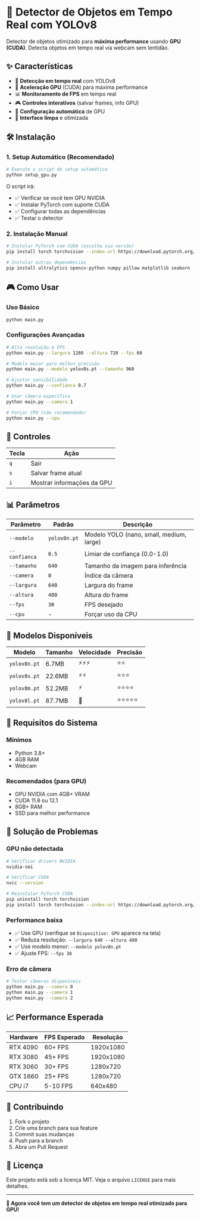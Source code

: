 # 🚀 Detector de Objetos em Tempo Real com YOLOv8

Detector de objetos otimizado para **máxima performance** usando **GPU (CUDA)**. Detecta objetos em tempo real via webcam sem lentidão.

## ✨ Características

- 🎯 **Detecção em tempo real** com YOLOv8
- 🚀 **Aceleração GPU** (CUDA) para máxima performance
- 📊 **Monitoramento de FPS** em tempo real
- 🎮 **Controles interativos** (salvar frames, info GPU)
- 🔧 **Configuração automática** de GPU
- 📱 **Interface limpa** e otimizada

## 🛠️ Instalação

### 1. Setup Automático (Recomendado)

```bash
# Execute o script de setup automático
python setup_gpu.py
```

O script irá:
- ✅ Verificar se você tem GPU NVIDIA
- ✅ Instalar PyTorch com suporte CUDA
- ✅ Configurar todas as dependências
- ✅ Testar o detector

### 2. Instalação Manual

```bash
# Instalar PyTorch com CUDA (escolha sua versão)
pip install torch torchvision --index-url https://download.pytorch.org/whl/cu118

# Instalar outras dependências
pip install ultralytics opencv-python numpy pillow matplotlib seaborn
```

## 🎮 Como Usar

### Uso Básico
```bash
python main.py
```

### Configurações Avançadas
```bash
# Alta resolução e FPS
python main.py --largura 1280 --altura 720 --fps 60

# Modelo maior para melhor precisão
python main.py --modelo yolov8s.pt --tamanho 960

# Ajustar sensibilidade
python main.py --confianca 0.7

# Usar câmera específica
python main.py --camera 1

# Forçar CPU (não recomendado)
python main.py --cpu
```

## 🎯 Controles

| Tecla | Ação |
|-------|------|
| `q` | Sair |
| `s` | Salvar frame atual |
| `i` | Mostrar informações da GPU |

## 📊 Parâmetros

| Parâmetro | Padrão | Descrição |
|-----------|--------|-----------|
| `--modelo` | `yolov8n.pt` | Modelo YOLO (nano, small, medium, large) |
| `--confianca` | `0.5` | Limiar de confiança (0.0-1.0) |
| `--tamanho` | `640` | Tamanho da imagem para inferência |
| `--camera` | `0` | Índice da câmera |
| `--largura` | `640` | Largura do frame |
| `--altura` | `480` | Altura do frame |
| `--fps` | `30` | FPS desejado |
| `--cpu` | - | Forçar uso da CPU |

## 🚀 Modelos Disponíveis

| Modelo | Tamanho | Velocidade | Precisão |
|--------|---------|------------|----------|
| `yolov8n.pt` | 6.7MB | ⚡⚡⚡ | ⭐⭐ |
| `yolov8s.pt` | 22.6MB | ⚡⚡ | ⭐⭐⭐ |
| `yolov8m.pt` | 52.2MB | ⚡ | ⭐⭐⭐⭐ |
| `yolov8l.pt` | 87.7MB | 🐌 | ⭐⭐⭐⭐⭐ |

## 🔧 Requisitos do Sistema

### Mínimos
- Python 3.8+
- 4GB RAM
- Webcam

### Recomendados (para GPU)
- GPU NVIDIA com 4GB+ VRAM
- CUDA 11.8 ou 12.1
- 8GB+ RAM
- SSD para melhor performance

## 🐛 Solução de Problemas

### GPU não detectada
```bash
# Verificar drivers NVIDIA
nvidia-smi

# Verificar CUDA
nvcc --version

# Reinstalar PyTorch CUDA
pip uninstall torch torchvision
pip install torch torchvision --index-url https://download.pytorch.org/whl/cu118
```

### Performance baixa
- ✅ Use GPU (verifique se `Dispositivo: GPU` aparece na tela)
- ✅ Reduza resolução: `--largura 640 --altura 480`
- ✅ Use modelo menor: `--modelo yolov8n.pt`
- ✅ Ajuste FPS: `--fps 30`

### Erro de câmera
```bash
# Testar câmeras disponíveis
python main.py --camera 0
python main.py --camera 1
python main.py --camera 2
```

## 📈 Performance Esperada

| Hardware | FPS Esperado | Resolução |
|----------|--------------|-----------|
| RTX 4090 | 60+ FPS | 1920x1080 |
| RTX 3080 | 45+ FPS | 1920x1080 |
| RTX 3060 | 30+ FPS | 1280x720 |
| GTX 1660 | 25+ FPS | 1280x720 |
| CPU i7 | 5-10 FPS | 640x480 |

## 🤝 Contribuindo

1. Fork o projeto
2. Crie uma branch para sua feature
3. Commit suas mudanças
4. Push para a branch
5. Abra um Pull Request

## 📄 Licença

Este projeto está sob a licença MIT. Veja o arquivo `LICENSE` para mais detalhes.

---

**🎉 Agora você tem um detector de objetos em tempo real otimizado para GPU!**
